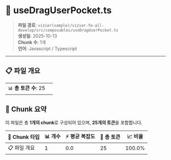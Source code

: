 # 📄 useDragUserPocket.ts

> **파일 경로**: `vizier(sample)/vizier-fe-all-develop/src/composables/useDragUserPocket.ts`  
> **생성일**: 2025-10-13  
> **Chunk 수**: 1개  
> **언어**: Javascript / Typescript
---


## 📋 파일 개요

| | |
|--|--|
| 📊 **총 토큰 수**: 25 |  |






## 🧩 Chunk 요약

이 파일은 총 **1개의 chunk**로 구성되어 있으며, **25개의 토큰**을 포함합니다.

| 🧩 Chunk 타입 | 📊 개수 | ⚡ 평균 복잡도 | 📝 총 토큰 | 📈 비율 |
|---------------|--------|-------------|----------|--------|
| 📋 파일 개요 | 1 | 0.0 | 25 | 100.0% |

